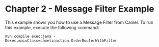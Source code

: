 Chapter 2 - Message Filter Example
==================================

This example shows you how to use a Message Filter from Camel. 
To run this example, execute the following command:

    mvn compile exec:java -Dexec.mainClass=camelinaction.OrderRouterWithFilter


